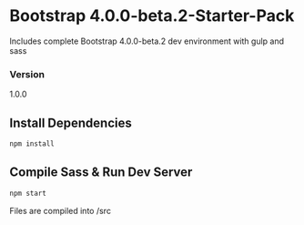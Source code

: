 # Bootstrap 4.0.0-beta.2-Starter-Pack

Includes complete Bootstrap 4.0.0-beta.2 dev environment with gulp and sass

### Version

1.0.0

## Install Dependencies

```bash
npm install 
```

## Compile Sass & Run Dev Server

```bash
npm start
```

Files are compiled into /src
